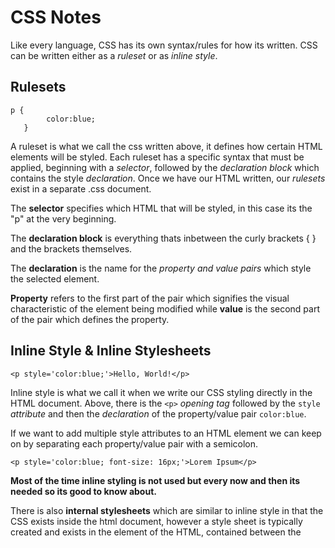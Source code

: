 # CSS Notes

Like every language, CSS has its own syntax/rules for how its written. CSS can be written either as a *ruleset* or as *inline style*.


## Rulesets 

```
p {
        color:blue;
   }
```
	
A ruleset is what we call the css written above, it defines how certain HTML elements will be styled. Each ruleset has a specific syntax that must be applied, beginning with a *selector*, followed by the *declaration block* which contains the style *declaration*. Once we have our HTML written, our *rulesets* exist in a separate .css document. 

The **selector** specifies which HTML that will be styled, in this case its the "p" at the very beginning.

The **declaration block** is everything thats inbetween the curly brackets { } and the brackets themselves.

The **declaration** is the name for the *property and value pairs* which style the selected element.
 
**Property** refers to the first part of the pair which signifies the visual characteristic of the element being modified while **value** is the second part of the pair which defines the property.


## Inline Style & Inline Stylesheets

``` <p style='color:blue;'>Hello, World!</p> ```

Inline style is what we call it when we write our CSS styling directly in the HTML document. Above, there is the `<p>` *opening tag* followed by the `style` *attribute* and then the *declaration* of the property/value pair `color:blue`.

If we want to add multiple style attributes to an HTML element we can keep on by separating each property/value pair with a semicolon.

``` <p style='color:blue; font-size: 16px;'>Lorem Ipsum</p> ```

**Most of the time inline styling is not used but every now and then its needed so its good to know about.**

There is also **internal stylesheets** which are similar to inline style in that the CSS exists inside the html document, however a style sheet is typically created and exists in the <head> element of the HTML, contained between the <style> opening and closing tags. 

Whatever CSS stylization is created in the internal stylesheet will apply to the whole HTML document. This part must be written in CSS syntax even though it exists inside the HTML document.


## External Stylesheets 

These stylesheets are created outside of the HTML and exist as their own .css document. i.e. "style.css" This helps to maintain readability in both the HTML and CSS documents and is typically the standard way that CSS stylization is handled. However, having both an HTML and CSS document by themselves is not enough. 

**The two must be linked so that the HTML knows to style the webpage according to the CSS style.**

We do this by using the `<link>` element which must be placed inside the `<head>` of the HTML file. `<link>` is self closing and requires an `href` attribute and a `rel` attribute.
 
`href` is like the anchor element, and the value is the path/address to the CSS file. The path can either be an external one or an internal. (https://www.url.com/stylesheet.css OR /style.css)
	
`rel` describes the relationship betwen the HTML and the CSS. i.e. if we are linking a stylesheet, the value should be "stylesheet"

``` <link href="path-goes-here.css" rel="stylesheet"/> ```


## Selectors

These are how we *select* what HTML element we target with our CSS style. Selectors can also be referred to as tag name or element selector. Selectors do not have angle brackets <> surrounding them like their HTML counterparts. i.e. text { } VS <text></text>.

The asterisk `*` can be used as a *universal selector* to select elements of any/all types.


## Targeting Class

HTML tags also have attributes that can be targeted and styled. For example if we had 

``` <p class="brand">Shoe Company</p> ```

We could target the class attribute by writing our CSS as follows

``` .brand {color:teal;} ```

If we want to assign *multiple class* attribute values to a HTML element we can just do so by seperating each class value with a space i.e. 

``` <p class="brand title">Shoe Company</p> ```


## Targeting IDs

But what if we want to target one single specific HTML element with CSS? We can do that with the id attribute. In contrast to class, which can have multiple values, an elements' ID can only have a single value and be used once per page.

When we target something using the id, the CSS must be prepended by a `#`, i.e.

``` <h1 id="first-title">First Title</h1> ```

would be targeted by using the CSS

``` #first-title {color:red;} ```


## Attribute Selector

We can also target HTML elements by their attribute, for example making all links (aka. href) a certain color or font size. Attributes can targeted by putting the attribute name, or the selector, in between two square brackets `[ ]`.

``` [href] {color:magenta;} ```

We can get even more specific by using the syntax

``` type[attribute*=value] ```

Which selects any element that contains an instance of the value.

For instance, if we had multiple images on our webpage, we could set anchors with hyperlink references that end in .com to be one color and any that end in .gov as a different color. You could also target specific words

``` a[href*='.com'] {color:green;} ```

``` a[href*='.gov'] {color:red;} ```


## Psuedo-Class

We use pseudo-classes for things like greying out the submit button before all the forms are filled in, or changing a link from blue to purple once its been clicked on. They can be attached to any selector and is always written as a colon followed by a name. For example:

``` p:hover {background-color:lime;} ```

Syntax: 

``` selector:pseudo-class {property:value;} ```


## Classes and IDs

HTML elements have types, classes, and ids which we can target and style with CSS. 

CSS also has its own classes and IDs that serve their own purposes.
	
*Classes* are meant to be reused over many elements.

For example, you have 2 different `<h1>` elements. One needs to be bold and blue, the other needs to be bold and red. Instead of writing 2 seperate rules in the CSS document for each `<h1>` element, you could write a .green, .blue, and .bold rule in CSS. Then give one headline `class="bold green"` and the other `class="bold blue"`.

*IDs* are meant to style one specific element. **They override the styles of classes and should be used sparringly to spare yourself the headache.**


## Specificity

Specificity refers to the order/hierarchy in which CSS styles are displayed. Its best practice to style elements using the lowest degree of specificity possible so that the styling is easy to maintain and make changes to.

IDs > Classes > Type

IDs are most specific and therefore will override and style rules created for Classes and Types.


## Chaining

When writing CSS rules, you may require an HTML element to have two or more CSS selectors at the same time. This is done by combining multiple selectors, which we refer to as *chaining*. 

for instance if we had multiple `<h1>` elements but one or more of them had had the `class` attribute with the `special` value, i.e.

``` <h1 class='special'> ```

Then, in CSS, we would write

``` h1.special { ... } ```

And this would *only* target the HTML elements of `<h1>` with the class "special". If a `<p>` paragraph element also had a class of "special" the rule would NOT apply.


## Descendant Combinator

This is how we target HTML elements that are nested inside of other HTML elements. Think the Parent / Child relationship of HTML code. Descendant Combinators are used to target the child, or "descendant", html.

If we have an ordered list `<ol class="main-list">` parent with list item `<li>` children, we can target the list items by writing in CSS:

``` .main-list li { ... } ```

Note that the `.` before main-list is necessary if we are targeting a class. If we were to be targeting a whole element nested inside of another element we could type:

``` li h4 { ... } ```

This would select any `<h4>` elements that were nested inside of a list item `<li>`


## Multiple Selectors

We can separate selectors with a comma if we want to target two or more separate elements and apply the same style to all of them

Instead of writing 

```
h1 {font-family:Georgia} 
.menu {font-family:Georgia}	
```

We could write 

``` h1, .menu {font-family:Georgia;} ```

____________________________________________________________________________________________________________________


# Visual Rules of CSS

There are some fundamental CSS VISUAL RULES that we need to be aware of.

## Font Family

Also known as the more technical term "typeface" is how we can specifiy what kind of font we want to use across the entire web page.

```h1 {font-family:Georgia;} ```

This would set any `<h1>` element to be rendered with the Georgia font. There are a few rules for declaring a font family:
	
- The Font being used must be installed on the user's computer or downloaded with the site
- WEB SAFE FONTS are a group of fonts that most browsers and operating systems already have
- Best to use web safe fonts so that your web pages are correctly displayed across as much PCs as possible
- If the font name is two or more words, put the font in quotes (single or double), i.e. {font-family:"Courier New";}

## Font Size 

The property `font-size` is pretty self explanatory; set the value to a number value followed by 'px', which stands for 'pixels'.
	
```h1 {font-size:18px;} ```

## Font Weight 

The property `font-weight` can be set to a few different values like `normal` or `bold` but can also be set to a numerical value starting at 1 and maxing at 1000, typically used in increments of 100.

```h1 {font-weight: bold;}```

## Text Alignment
	
The property `text-align` can be set to align text to either `left`, `center`, or `right`. A fourth option is also `justify` which spaces out text so that it aligns with bot the left and right side of the parent element. By default, all text aligns to the left side of whatever container it is in.
	
```h1 {text-align: center;}```

## Color and Background Color

These can be set by using the `color` and `background-color` properties and then assigning them a value. These values must be one of the following options:
	
- *Keywords* like blue, red, aquamarine, etc. 
- *RGB* (255, 150, 50) Where the number values are 0 - 255 which specify how much **red**, **green**, and **blue** are used.
	- *RGBA* (255, 150, 50, 0.5) can also be used, where 'A' represents 'alpha', which is a fancy word for opacity. A value of 1.0 would be fully opaque and a value of 0 would be transparent. If an alpha value is **not** specified the color will default to fully opaque (1.0).
- *HSL* (50, 100%, 50%) Where the first number represents the hue of a color wheel, ranging from 0-360. Then saturation and lightness, which are represented in a percentage value, where saturation represents how vibrant the color is (think color vs grayscale; 100% being full color) and lightness representing how much white vs black there is in the color value (100% being full white).
	- *HSLA* (50, 100%, 50%, 0.3) can also be used, and just like RGBA, the fourth number represents the alpha value.
- *Hex* Represented by 3-6 alpha-numeric characters like `#FFFFFF` or `#FFF`.
	
```h1 {color:red; background-color: (;}```

## Opacity
	
This can be set with the `opacity` property and can be set from a value of 0 to 1, where 1 is fully visibile and 0 is invisible.
	
```h1 {opacity:0.5;}```

## Background Image

This is used when we want to use an image as the background of an element instead of just a color. The value of the background-image property will be a url, which can either be an *internal* or an *external* link (i.e. somewhere in your project or somewhere on the internet). If it is internal it must be linked with a **relative file path**
	
External:

```.main-banner {background-image:url('https:www.url.com)}```
	
Internal:	

```.main-banner {background-image: url('images/mountains.jpg');```


## Important 

This can be applied to specific declarations instead of full rules. **It overrides ANY STYLE no matter how specific it is and as a result this feature should be used very sparingly.** However, sometimes we will need to use it, for example when we work with multiple stylesheets. The syntax is
	
```p {color:blue !important;}```

____________________________________________________________________________________________________________________

# The Box Model

Browsers load HTML elements with default positions and values and this can lead to unexpected user experiences and also limit the views you can create. For example, when you change the background color of an element sometimes there are unintended consequences, like the color stretching beyond the bounds of the element.
	
All elements are "living" inside of a box. This is the box we refer to in the *box model*. When you change the background color of an element you change the entire bg color of the box. These boxes have **dimensions**, **padding**, **borders**, and **margins**.

The *content* of the box is surroudned by the *padding*, which is surrounded by the *border*, and then surrounded by the *margin*.

## Height and Width
	
By default, these are set to hold the raw contents of the box. We can modify this by adding height and width properties in our CSS rules and then assigning them values.
	
```.class {height:300px; width: 600px;}```

## Borders
	
This is a line that surrounds an element, like a frame on a painting. Borders can have width, style, and color attributes.
	
- *Width* can be set by defining a pixel amount of using the values thin, medium, or thick.
- *Style* can be set to one of ten otions, none, dotted, and solid.
- *Color* can be set using hexcodes or built in keywords like red, blue, violet, etc.
- A borders default values are `medium, none, color` ; where color is the current color of the element. 
	
If width, style, or color are not given values in the CSS ruleset, then the default values will be used instead.

## Border Radius
	
This can be used to soften/round the corners of the box/border. For instance if we set the value of the border-radius to 5px then each corner will have a radius of 5px, as in the corners will match the curvature of a circle with a radius of 5px.

If we want to make a border that is a perfect cricle, we set the size of the box to be equal in height and weight, and then set the value of the border-radius to 50%.

```
{...
height: 60px; weight 60px; border: 2px solid red; border-radius: 50%;
...}
```

## Padding

This is the space between the *borders* of the box and the *content*. Padding is like the space between the frame and the picture. We can modify the space with the `padding` selector:
	
```{padding: 10px;}```
	
This would create a 10px padding on the top, right, bottom, and left.

### Padding Shorthand
- 4 Values 
	- We can also get more specific by using padding-top, padding-bottom, padding-left, padding-right properties and assigning them values OR we can write `{padding: 5px 6px 7px 8px;}`. This targets the padding in a clockwise direction, starting at the top. (5 top, 6 right, 7 bot, 8 left)

- 3 Values 
	- This can be used if we want to pad the left and right with the same value, but have different top and bottom values. The first value targets the top, second value targets left and right, and third targets with bottom.

- 2 Values 
	- This will pad the top and bottom with the first value and pad the left and right with the second.


## Margin

This is the space directly outside of the box and the rules can be modified exactly the same as padding and padding shorthand. We can also use the keyword `auto`, which lets you center the content. For example:

```
{...
width: 400px;
margin: 0 auto;
...}
```
	
This sets the top and bottom margin to 0px and then automatically adjusts the left and right so that the element stays centered within its containing element. In order to center and element we must set a width, otherwise it will be automatically set to the full width of its containing element, like <body> for example. Its impossible to center an element that takes up the full width of the page since the width can change due to display &/o browser window size. Setting the width to 400 in the previous code example will cause the div to center within a containing element that is greater than 400px wide.


## Margin Collapse

This refers to how overlapping vertical margin space works. **When there are two separate elements (boxes) next to each other (left and right) the margin space between the two boxes is sum of both elements margins.** So if `box-a` has a margin of 10px and `box-b` has a margin of 10px then the total horizontal space between them will be 20px.

**However, if there are two elements next to each other vertically (top/bottom) then the *total vertical space* between them will be whatever the largest margin value is.** For example if `box-a` is on top of `box-c`, and A has a bottom margin value of 10px and C has a top margin value of 30px, the vertical distance between the two elements would be 30px. This is **margin collapse*.

## Overflow
	
We can also set the min and max width of elements since web pages can be viewed thru displays of differing screen sizes. If the max height is set too low/small for the content, then the content will spill outside of the box.

The `overflow` property is how we control when content spills outside of its box. Some of the values we can assign this property include:
	
- `hidden` hides content that spills outside of the box
- `scroll` will add a scroll bar so that the rest of the content can be viewed by scrolling
- `visible` will allow the content to be visible outside of the box. **This is the default option.**

## Resetting Defaults

All major web browsers have default stylesheets the use in absence of an external one. These are known as *user agent stylesheets*, in this case the term "user agent" is a technical term for the browser.

Because of these user agent stylesheets, sometimes they interfere with your work as a web developer. Many devs choose to reset these default values so they can work with a clean slate, we do this by creating the CSS rule

```* {margin: 0; padding: 0;}```

This is often the first rule in an external stylesheet. Note that these values are set to 0 and not 0px, when these properties are set to 0 they do not require a unit of measurement.

## Visibility

The visibility of elements can be controlled with the `visiblity` property. We can set the value to hidden, visible, and collapse
- `hidden` Will hide the element
- `visible` Will make the element visible. **this is the default value**
- `collapse` Is only for table rows `<tr>`, row groups `<tbody>`, columns `<col>`, and column groups `<colgroup>`. This value removes a row or column, but it does not affect the table layout. The space taken up by the row or column will be available for other content. If `collapse` is used on other elements, it renders as "hidden"

**Note that even if the visiblity is set to hidden, users can still find it using inspect element and viewing the source code in their browser. Furthermore, the page will only hide the content, the space will still be reserved on the web page although it will be blank.**

____________________________________________________________________________________________________________________


# Changing the Box Model

The box model does have an awkward limitation regarding the box dimensions. If we have a box with a border of 1px, padding of 10px and a height & width of 200px by 300px, the height and width of the box are now 222px by 322px because of the 10px padding on either side and the 1px border as well. 

To prevent this from happening, we can control the box-sizing property of the CSS rule. By default its value is content-box; this is affected by the previously mentioned problem.

We can reset the entire box model and assign a new value: border-box

```* {box-sizing: border-box;}```

This will set all boxes to be of the border-box value. This keeps the height and width at a fixed value and the border thickness and padding values will be included inside of the box, meaning no overall dimensions of the box will change.

____________________________________________________________________________________________________________________


# Box Model in Dev Tools (Inspect Element)

Google Chrome has a thing called DevTools that web devs can use to see the box around every element of a web page. This can be incredibly useful for developers to figure out where content begins and ends.

On windows we can use CTRL+SHIFT+I to open the dev tools. Alternatively we can use F12 or also clicking the 3 vertical dot menu > more tools > developer tools

For example, open the DevTools, make sure elements is selected at the top, and in then click on Computed in the next section. This will show the element and when you hover over each part (content, padding, border, margin) it will be highlighted on the web page. If you know exactly what element you want to inspect, you can right click directly on the element in the webpage and click on Inspect Element and the DevTool will automatically take you to where that HTML code is located in the Inspect Element area.

You can also change the values by double clicking on the value in the Computed seciton and typing a new number. Note that this change is only temporary and does not override how everyone else experiences the webpage on their own browser. Also, if a borders property alue is set to - initially, and you change it to a number, the changes will not take effect as these values must be first set in the CSS rule sheet.


When using DevTools to check/proof read a web page, we can quickly create a border around all elements using DevTools. First select the HTML declaration in the elements pane <html...>, then in the styles pane, click on the plus icon to add a new rule, and add the rule 
	
```* {border:1px solid red;}```
	
Which will give every element a 1px red border that quickly helps you see the layout and content of a webpage.

____________________________________________________________________________________________________________________


### Flow of HTML
	
By default, the HTML elements of a webpage will render from left to right, top to bottom, in the same order that they exist in the document. This is called *flow*.

CSS not only controls how HTML elements are styled, but can also control where they are positioned. Properties such as `position`, `display`, `z-index`, `float`, and `clear` are some basic properties for adjusting positions of HTML elements in the browser.

## Position

This property controls the default position of an element. It can have the value of `static`, `relative`, `absolute`, `fixed`, or `sticky`. **The default value is static.**

`relative` places the element in a position that is *relative* to its default static position

If we declare the position value as relative, we still need to specify where the element should be positioned on the page. We do this by accompanying the position declaration with one or more of the *offset properties*, top, bottom, left, &/o right.
	
- `Top` moves the element down from the top
- `Bottom` moves the element up from the bottom
- `Left` moves the element away from the left side (towards the right)
- `Right` mvoes the element away from the right side (towards the left)
	
These values can be set as `pixels`, `ems`, or `percentages`, among others. **These offset properties will not work if the value of the position property is static.**

`absolute` makes it so that all other elements on the page will ignore the element with the absolute position value and act as if it is not present on the page. The element will be positioned relative to its closest positioned parent element, while offset properties can be used to determine the final position from there. When an element is set to absolute, the element will scroll with the rest of the document when the user scrolls.

`fixed` will fix the element to a specific position on the page regardless of user scrolling. Set the value to fixed and accompany it with offset properties. For example, if we give the <nav> box a fixed position property, then it will stay at the top of the screen even when the user scrolls down/up.

**Static and Relative keeps the element flowing with the rest of the document, while Absolute and Fixed prevent the element from flowing with the document.**

`sticky` keeps an element flowing as the user scrolls but will STICK to a specified position as the page scrolls further.

```{...position:sticky; top: 240px;}```

Will keep the position at 240px from the top until it reaches the its correct place in the parent element and then will "unstick"


## Z-Index

This is how we order things from front to back. When elements overlap each other it can be difficult to read/consume, so we use `z-index` to determine which elements have priorty (i.e. when overlapped, which elements will appear "on top/in front" and which elements will appear "on bottom/behind" each other). The value is set with an integer and by default all elements have a value of 0. 
	
**If one element has a z-index of 1, and the other has a z-index of 0, the element with the value of 1 will appear in front of the other element.**


## Inline Display

Inline elements such as `<em>`, `<strong>` and `<a>` only take up as much space necessary to display their conent. The height and width cannot be specified in the CSS document. Inline elements have a box that wraps tightly around the content.

By using the `inline` property on elements that are not inherently inline, we can apply the same style/effect to them.

h1 {display: inline;}

The browser will render `<h1>` elements on the same line as other inline elements immediately before or after them (if there are any).


## Block-Level Elements

These elements are not displayed on the same line as the content around them. These elements fill the entire width of a page by default, but their width property can also be set. Unless otherwise specified, the height will automatically be set to whatever height is needed to fit the content.

Elements like heading elements `<h1> - <h6>`, `<p>`, `<div>`, and `<footer>` are all block level elements.

## Inline-Block

These elements combine feature of inline and block elements. THey can appear next to each other and we can specify their dimensions using the width & height properties. Images are the best example of default inline-block elements. If we have three separate `<div class="rectangle"> ... </div>` elements, by default they would render vertically. However if we use the CSS styling:

```.rectangle {display: inline-block; width 200px; height 300px;}```

The boxes will be rendered inline (next to each other horizontally) with the set height and width values.

- `inline` elements appear next to each other/on the same line but CANNOT have their height and width properties set. 
- `block` elements are not displayed on the same line and CAN have their width and height properties set. 
- `inline-block` elements have their height and width properties set AND appear on the same line as the other elements, provided they have enough space


## Float

The `float` property can be used to move the element as far left or as far right as possible in the container. As opposed to giving it an exact position using offset properties. `float` is commonly used for wrapping text around an image, note however that moving elements left or right for layout purposes is better suited for tools like CSS gridbox and flexbox.

The `float` property is often set either using the value of `left` or `right`. This works for static or relative positioned elements. **Floated elements MUST HAVE A WIDTH specified**, otherwise the element will assume the full width of its containg element and changing the float value will not yield any visible results.

`float` can be used to affect multiple elements at once, however when multiple elements are floated and thye have different heights it can affect the layout of the page. Specifically, elements can "bump" into each other and not allow other elements to properly move left or right.

## Clear

This property specifies how elements should behave when they bump into each other on the page. The value can be left, right, both, or none.
- `left` prevents the left side of the element from touching any other element within the same containing element.
- `right` prevents the right side of the element from touching
- `both` prevents left and right side from touching other lemeents
- `none` the element CAN touch either side

____________________________________________________________________________________________________________________


# Colors
	
These can be definied using keywords, RGB, or HSL, and also HEX color codes. We can change both the color (foreground) and background-color of an element.

## Keywords 
	
We can use keyword values like "red", "blue", "violet" to define the `color` property value.
	
```p {color: green};```

## RGB and HSL
	
These use 3 values to represent the Red Green and Blue or Hue Saturation and Lightness. 

```p {color: rgb (23, 45, 23);```
	
- These numbers must be between 0 and 255.
	
```p {color: hsl (255, 150, 100};```
	
- The first number HUE must be set between 0 and 360 which represents the angle on a color wheel.
- The second number SATURATION must be between 0 and 100% and represents how intense/rich/vibrant the color is.
- The last number is LIGHTNESS and must be between 0 and 50%. 50% is "normal", 0 is dark(black) and 100 is light(white).

## HEX 
	
These are color codes that use a # symbol and a combination of 6 letters &/o numbers
	
```p {color: #FFFFFF};```
	
- If a hex color code has triple repeating double characters, for example #BB44FF, it can be shortened down to #B4F.

## Opacity and Alpha

Colors can also have an opacity or alpha value. We can do this by using rgba or hsla instead of rgb or hsl. This means we also have to include a fourth value in the declaration which must be between 0 and 1.

We can also add alpha values to hex color codes. If using a 6 digit hex code, add 2 extra digits at the end representing the percentage of opacity. These additional hex digits can range from 00 (transparent) to FF(opaque). Think about how alpha masks in photoshop work. Everything that is in black is masked out and everything that is in white is still visible. Therefore, when the hex alpha is 00, the value is "black" and the visibility is "0/fasle". When the hex alpha is FF, the value is "white" and the visiblity is "1/true".

Alpha values cannot be applied to named colors, only RGB, HSL, or HEX color codes. However there is a named color keyword for 0 opacity, and that is "transparent" which is equivalent to rgba (0,0,0,0), and can be written like:
	
```p {color:transparent;}```

____________________________________________________________________________________________________________________


# Typography

We can set the `font-family` property by typing
	
```h1 {font-family: arial;}```

However, if the name of the font is multiple words, the font name must be encapsulated by quotes.
	
```h1 {font-family: 'Times New Roman';}```

## Web Safe Fonts
	
This refers to the group of fonts that are widely used by major web browsers and are safe to use on web pages without having to worry about wether or not the font will show. If the webpage uses a *non-web safe font*, the font must be installed on the device that is viewing the web page.


## Fallback Fonts & Font Stacks

These can be used as a way to create contingency plans for if certain text don't work.
	
```h1 {font-family: Caslon, Georgia, 'Times New Roman';}```

This is whats called a **font stack**. The browser will first try to use Caslon, and if unable to do that will use Georgia, and then if unable to use that will use Times New Roman. It usually contains a list of similar-looking fonts. Each subsequent font after the first (Caslon) is a **fallback font**.

## Serif and Sans-Serif
	
This refers to two different styles of typefaces. **Serif** refers to the little tail things like you see on Times New Roman, and **Sans-Serif** refers to fonts that do not have it, like Arial. Serif fonts are typically used in print, like newspapers, while Sans Serif is typically used for digital media. 

`serif` and `sans-serif` are also keyword values that can be added as the final fallback font if nothing else in front of the stack are available.

```h1 {font-family: Caslon, Georgia, 'Times New Roman'; serif;}```

In the above example, if any of the first 3 fonts arent available, the browser will use whatever serif font is available on the system.

## Font Weight

The `font-weight` property can be specified with either keywords of numerical values. Keywords are BOLD, NORMAL (default value), LIGHTER (one font weight lighter than elements parent value), or BOLDER (one font weight bolder than element's parent).

Numerical values can always be used from 1 to 1000, with 1 being the lightest and 1000 boldest. A weight of 400 is equal to normal, 700 is equal to bold. Its best practice to use increments of 100. Its important to knwo that not all fonts can be assigned numeric font weight, and not all numeric font weights are available to all fonts. Its best to look up the font and see what avaialbe font weight values are available.

## Font Style

The `font-style` property is a way to italicize text. By default the font-style is of a normal value.

```h1 {font-style: italic;}```

## Text Transformation

The `text-transform` property is a way to make the text either all uppercase or all lowercase.
	
```h1 {text-transform: uppercase;}```

## Letter Spacing
	
The property `letter-spacing` is used to set the horizontal spacing between the individual characters in an element. Its not common to have to do this but sometimes it can be useful. This property cna take length values in units, such as 2px or 0.5em.
	
```p {letter-spacing: 2px;}```

## Word Spacing

`word-spacing` works in a similar way and sets the horizontal spacing between each word. It takes values as units such as 3px or 0.5em;

```h1 {word-spacing: 2px;}```

## Line Height

The `line-height` property can be specificed to set how tall we want each line containing our text to be. Line height can be a unitless number, such as 1.2 or a unit value such as 12px, 5%, or 2em. Typically, a unitless number such as 1.2 is preferable, because it is responsive based on current font size. In other words, if the line height value is 1.2, it will automatically adjust if the font size is changed.
	
```p {line-height: 14.}```

## Text Alignment
	
The `text-align` property is used to align text to its parent element.

```p {text-align: justify;}```

## Web Fonts

Web Fonts are different than web safe fonts. Web fonts allow you to to <link> a font from something like Google Fonts or Adobe Fonts, in your HTML documents. You can also used paid fonts from font distributors like fonts.com by downloading them and hosting them with the rest of your site's files. You can create a @font-face ruleset in your CSS stylesheet to link to the relative path of the font file.

Both techniques allow you to go beyond the sometimes "traditional" apperance of web safe fonts.

For Example, if we use Google Fonts, after we find the font that we want to use, a <link> element will be automatically generated. We can then add that element to our <head> element of HTML, and then use that font in our CSS styling.

Fonts can also be added using the @font-face ruleset in your CSS stylesheet, isntead of the <link> element in your HTML document. Downloaded fonts come in a few file formats such as OTF(OpenType Font), TTF (TrueType Font), WOFF(Web Open Font Format) WOFF2(Web Open Font Format 2). The different formats are a progression of standards for how fonts will work with different browsers, with WOFF2 being the most progressive. Its a good idea to unclude TTF, WOFF, and WOFF2 with your @font-face rule to ensure compatibility on all browswers.

When you download the font files to your computer, its a good idea to make sure you generate additional file types for the same font. For example, if we are downloading the Roboto font, by default it will be a .TFF file. We should also generate a .WOFF and .WOFF2 version of the ROBOTO font as well.

When you have all the files you need, move them to a folder inside your website's working directory and you're ready to use them in a @font-face ruleset, for example:

```
@font-face {
	font-family: "MyParagraphFont";
	src: url('fonts/Roboto.woff2') format('woff2'),
	src: url('fonts/Roboto.woff') format('woff'),
	src: url('fonts/Roboto.ttf') format('truetype'),
}
```

It's recommended to define the @font-face ruleset at the top of your CSS stylesheet. When you use a downloaded font you can set the name of the font to a custom name, in the above exmaple it is "myparagraphfont". The src property contains 3 values, each specifiying the relative path to the font file and its format. The order of the different formats is important because our browswer will start at the top of the list and search until it finds a font format it supports. Once the @font-face rule is defined, you can use your custom named font on your style sheet, for example:

```p {font-family: "myparagraphfont", sans-serif;}```

____________________________________________________________________________________________________________________

# Flexbox

Previously, we learned about the box model of CSS display and the many tools and properties we can manipulate to position elements on a webpage. Flexible Box Layout, or *Flexbox*, is a tool that greatly simplifies how to position elements.

There are two important components to a flexbox layout: *flex containers* and *flex items*.

## Flex Containers 

Flex containers are elements on a page that *contain* flex items. All direct child elements of a flex container are **flex items**. The distinction is important because there are some properties that apply to flex containers and some properties that apply to flex items.

To designate an element as a flex container set the element's `display` property to `flex` or `inline-flex`. Once an element is designated as a flex container, there are several properties we can use to specify how its children behave, some of the basic ones are:

1. `justify-content`
2. `align-items`
3. `flex-grow`
4. `flex-shrink`
5. `flex-basis`
6. `flex`
7. `flex-wrap`
8. `align-content`
9. `flex-direction`
10. `flex-flow`

Flexbox is an elegant tool that makes it easy to address positioning issues that may have been difficult before.

## display: flex

Any element can be a flex container. Flex containers are helpful tools for creating websites that respond to changes in screen sizes. Child elements of flex containers will change size and location in response to the size and position of their parent container.

```
div.container {
  display: flex;
}
```

In the example above, all divs with the class container are flex containers. If they have children, the children are flex items. A div with the declaration `display: flex;` will remain block level and no other elements will appear on the same line as it. However, it will change the behavior of its child elements. Child elements will not begin on new lines.

## inline-flex

When we give a div - a block level element - the `display: flex` property, it remains a block level element. But what if we want multiple flex containers to display inline with each other? 

If we **did not** want div elements to be block-level elements, we would use `display: inline;` However, flexbox provides the `inline-flex` value for the `display` property which allows us to create flex containers that are also inline elements.

```
<div class='container'>
  <p>I'm inside of a flex container!</p>
  <p>A flex container's children are flex items!</p>
</div>
<div class='container'>
  <p>I'm also a flex item!</p>
  <p>Me too!</p>
</div>
```
```
.container {
  width: 200px;
  height: 200px;
  display: inline-flex;
}
```

In the examples above, there are two container divs. Without a declared width property, each div would stretch the entire width of the page. The paragraphs within each div would also display on top of each other because paragraphs are block-level elements.

If we declare `display: inline-flex`, the divs will display inline with each other if the page is wide enough. Notice that in the example above, the size of the flex container is set. Currently, the size of the parent container will override the size of its child elements. If the parent element is too small, the flex items will shrink to accommodate the parent containerâ€™s size.

```
<div class='container'>
  <div class='child'>
    <h1>1</h1>
  </div>
  <div class='child'>
    <h1>2</h1>
  </div>
</div>
```
```
.container {
  width: 200px;
}
 
.child {
  display: inline-flex;
  width: 150px;
  height: auto;
}
```
In the example above, the .child divs will take up more width (300 pixels) than the container div allows (200 pixels). The .child divs will shrink to accommodate the container's size.

## justify-content

By default, when we have a flex or inline-flex container, all of the child elements (flex items) move toward the upper left corner of the parent container. We can change this and specify *how* flex items spread out from left to right along the *main axis*

To position the items from left to right, we use a property called `justify-content`

```
.container {
  display: flex;
  justify-content: flex-end;
}
```
In the example above, we set the value of justify-content to flex-end. This will cause all of the flex items to shift to the right side of the flex container. Here are some commonly used values for the `justify-content` property:

- `flex-start` : all items to be positioned in order starting from the left of the parent container with no extra space between or before them
- `flex-end` : all items will be positioned in order, with the last item starting on the right side of the parent container with no extra space between or before them.
- `center` : all items will be positioned in order, in the center of the parent container, with no extra space before, between, or after them.
- `space-around` : items will be positioned with equal space before and after each item, resulting in double the space between elements
- `space-between` : items will be positioned with equal space between them, but no extra space ebfore the first or after the last elements.

"No extra space" meaning that margins and borders will be respected, but no more space (than what is specified in the style rules for the particular element) will be added between elements. The size of each individual flex item is not changed by this property.

## align-items

It is possible to align flex items vertically within the container with the `align-items` property.

```
.container {
  align-items: baseline;
}
```
In the example above, the align-items property is set to baseline. This means that the baseline of the content of each item will be aligned. Below are some common values used for the `align-items` property:

- `flex-start` : all elements will be positioned at the top of the parent container.
- `flex-end` : all elements will be positioned at the bottom of the parent container.
- `center` : the center of all elements will be positioned halfway between the top and bottom of the parent container.
- `baseline` : the bottom of the content of all items will be aligned with each other.
- `stretch` : if possible, the items will stretch from top to bottom of the container (this is the default value; elements with a specified height will not stretch; elements with a minimum height or no height specified will stretch).

These values tell the elements how to behave along the *cross axis* of the parent container, which stretches from top to bottom.

You might be unfamiliar with the `min-height` and `max-height` properties, but you have used `height` and `width` before. `min-height`, `max-height`, `min-width`, and `max-width` are properties that ensure an element is at least a certain size or at most a certain size, but we will cover that a bit further ahead.

## flex-grow

We previously learned that all flex items shrink proportionally when the flex container is too small. Howver, if the parent container is *larger than necessary* then the flex items will **not** stretch by default.

The `flex-grow` property allows us to specify if items *should* grow to fill a container and also which items should grow proportionally, more-or-less, than others.

```
<div class='container'>
  <div class='side'>
    <h1>Iâ€™m on the side of the flex container!</h1>
  </div>
  <div class='center'>
    <h1>I'm in the center of the flex container!</h1>
  </div>
  <div class='side'>
    <h1>I'm on the other side of the flex container!</h1>
  </div>
</div>
```
```
.container {
  display: flex;
}
 
.side {
  width: 100px;
  flex-grow: 1;
}
 
.center {
  width: 100px;
  flex-grow: 2;
}
```

In the example above, the `.container` div has a display value of `flex`, so its three child divs will be positioned next to each other. If there is additional space in the `.container` div (in this case, if it is wider than 300 pixels), the flex items will grow to fill it. The `.center` div will stretch twice as much as the `.side` divs. For example, if there were 60 additional pixels of space, the `center` div would absorb 30 pixels and the `side` divs would absorb 15 pixels each.

**If a max-width is set for an element, it will not grow larger than that even if there is more space for it to absorb.**

Everything in the previous sections were properties that are declared on flex containers, however this property is declared on flex items.

## flex-shrink

Just as `flex-grow` property proportionally stretches flex items, the `flex-shrink` property can be used to specify which elements will shrink and in what proportions.

You may have noticed that flex items will shrink even if the property is not declared, that is because by default the value `flex-shrink` is `1`. However, flex items *do not grow* unless the `flex-grow` property is declared because the default value is `0`.

```
<div class='container'>
  <div class='side'>
    <h1>I'm on the side of the flex container!</h1>
  </div>
  <div class='center'>
    <h1>I'm in the center of the flex container!</h1>
  </div>
  <div class='side'>
    <h1>I'm on the other side of the flex container!</h1>
  </div>
</div>
```
```
.container {
  display: flex;
}
 
.side {
  width: 100px;
  flex-shrink: 1;
}
 
.center {
  width: 100px;
  flex-shrink: 2;
}
```
In the example above, the `.center` div will shrink twice as much as the `.side` divs if the `.container` div is too small to fit the elements within it. If the content is 60 pixels too large for the flex container that surrounds it, the `.center` div will shrink by 30 pixels and the outer divs will shrink by 15 pixels each. Margins are unaffected by `flex-grow` and `flex-shrink`.

Keep in mind, minimum and maximum widths will take precedence over `flex-grow` and `flex-shrink`. As with `flex-grow`, `flex-shrink` will only be employed if the parent container is too small or the browser is adjusted.

## flex-basis

In the previous two exercises, the dimensions of the divs were determined by heights and widths set with CSS. Another way of specifying the width of a flex item is with the `flex-basis` property. This allows us to specify the width of an item before it stretches or shrinks.

```
<div class='container'>
  <div class='side'>
    <h1>Left side!</h1>
  </div>
  <div class='center'>
    <h1>Center!</h1>
  </div>
  <div class='side'>
    <h1>Right side!</h1>
  </div>
</div>
```
```
.container {
  display: flex;
}
 
.side {
  flex-grow: 1;
  flex-basis: 100px;
}
 
.center {
  flex-grow: 2;
  flex-basis: 150px;
}
```

## flex

We can use the `flex` *property* to provide a convenient and simple way to specify the `flex-grow`, `flex-shrink`, and `flex-basis` properties in one line.

**Note that the `flex` *property* is different than the `flex` *value* used for the `display` property**

```
.big {
  flex: 2 1 150px;
}
 
.small {
  flex: 1 2 100px;
}
```

In the example above, we use the `flex` property to declare the values for `flex-grow`, `flex-shrink`, and `flex-basis` with one line, in that order. 

If we want to only give a value for grow and shrink, but not basis we can just write:

```
.big {
 flex: 2 1;
}
```

Where the first value represents the grow, and the second represents the shrink.

We can also declare a value for grow and basis by writing:

```
.small {
  flex: 1 20px;
}
```

**Note that there *is no way* to set shrink and basis using 2 values.**

## flex-wrap

Sometimes, we don't want our content to shrink to fit its container. Instead, we might want flex items to move to the next line when necessary. This can be declared with the `flex-wrap` property. The `flex-wrap` property can accept three values:

- `wrap` child elements of a flex container that don't fit into a row will move down to the next line
- `wrap-reverse` has the same functionality as `wrap`, but the order of rows within a flex container is reversed (for example, in a 2-row flexbox, the first row from a `wrap` container will become the second in `wrap-reverse` and the second row from the wrap container will become the first in `wrap-reverse`)
- `nowrap` prevents items from wrapping; this is the default value and is only necessary to override a wrap value set by a different CSS rule.

```
<div class='container'>
  <div class='item'>
    <h1>We're going to wrap!</h1>
  </div>
  <div class='item'>
    <h1>We're going to wrap!</h1>
  </div>
  <div class='item'>
    <h1>We're going to wrap!</h1>
  </div>
</div>
```
```
.container {
  display: inline-flex;
  flex-wrap: wrap;
  width: 250px;
}
 
.item {
  width: 100px;
  height: 100px;
}
```

In the example above, three flex items are contained by a parent flex container. The flex container is only 250 pixels wide so the three 100 pixel wide flex items cannot fit inline. The `flex-wrap: wrap`; setting causes the third, overflowing item to appear on a new line, below the other two items.

The `flex-wrap` property is declared on flex *containers*.

## align-content

Now that elements can wrap to the next line, we might have multiple rows of flex items within the same container. Previously, we learned to use the `align-items` property to space flex items from the top to the bottom of a flex container. `align-items` is for aligning elements within a single row. If a flex container has multiple rows of content, we can use `align-content` to space the rows from top to bottom.

Here are some commonly used `align-content` values:

- `flex-start` : all rows of elements will be positioned at the top of the parent container with no extra space between.
- `flex-end` : all rows of elements will be positioned at the bottom of the parent container with no extra space between.
- `center` : all rows of elements will be positioned at the center of the parent element with no extra space between.
- `space-between` : all rows of elements will be spaced evenly from the top to the bottom of the container with no space above the first or below the last.
- `space-around` : all rows of elements will be spaced evenly from the top to the bottom of the container with the same amount of space at the top and bottom and between each element.
- `stretch` : if a minimum height or no height is specified, the rows of elements will stretch to fill the parent container from top to bottom (default value).

```
<div class='container'>
  <div class='child'>
    <h1>1</h1>
  </div>
  <div class='child'>
    <h1>2</h1>
  </div>
  <div class='child'>
    <h1>3</h1>
  </div>
  <div class='child'>
    <h1>4</h1>
  </div>
</div>
```
```
.container {
  display: flex;
  width: 400px;
  height: 400px;
  flex-wrap: wrap;
  align-content: space-around;
}
 
.child {
  width: 150px;
  height: 150px;
}
```

In the example above, there are four flex items inside of a flex container. The flex items are set to be 150 pixels wide each, but the parent container is only 400 pixels wide. This means that no more than two elements can be displayed inline. The other two elements will wrap to the next line and there will be two rows of `divs` inside of the flex container. The `align-content` property is set to the value of `space-around`, which means the two rows of divs will be evenly spaced from top to bottom of the parent container with equal space before the first row and after the second, with double space between the rows.

Note that the `align-content`property is declared on **flex containers**

## flex-direction

Flex containers have two axes, a *main* axis and a *cross* axis, think of these like an x and a y axis. By default, the main axis is horizontal (x) and the cross axis is vertical (y).

The main axis is used to position flex items with the properties: `justify-content`, `flex-wrap`, `flex-grow`, `flex-shrink`

While the cross axis is used to position flex items with the properties: `align-items` and `align-content`. 

However, the main and cross axis are interchangable and we can switch them by using the `flex-direction` property. By using `flex-direction: column;` the flex items will be ordered vertically instead of horizontally.

```
<div class='container'>
  <div class='item'>
    <h1>1</h1>
  </div>
  <div class='item'>
    <h1>2</h1>
  </div>
  <div class='item'>
    <h1>3</h1>
  </div>
  <div class='item'>
    <h1>4</h1>
  </div>
  <div class="item">
    <h1>5</h1>
  </div>
</div>
```
```
.container {
  display: flex;
  flex-direction: column;
  width: 1000px;
}
.item {
  height: 100px;
  width: 100px;
}
```
Using the code above, the five divs will be positioned in a vertical column. They *could* fit in a horizontal row, however the `column` value tells the browser to stack the divs on top of one another as opposed to side by side.

Remember that because these divs are now on the cross axis, properties like `justify-content` will not behave the way they did in the previous examples.

`flex-direction` can accept four values:

- `row` : elements will be positioned from left to right across the parent element starting from the top left corner (default).

- `row-reverse` : elements will be positioned from right to left across the parent element starting from the top right corner.

- `column` : elements will be positioned from top to bottom of the parent element starting from the top left corner.

- `column-reverse` : elements will be positioned from the bottom to the top of the parent element starting from the bottom left corner.

Remember that the `flex-direction` property is declared on **flex containers**

## flex-flow

Just like the shorthand `flex` property, the shorthand `flex-flow` property is used to decalre both `flex-wrap` and `flex-direction` properties in one line.

```
.container {
  display: flex;
  flex-flow: column wrap;
}
```
The first value of the `flex-flow` property is the value for `flex-direction` while the second is the `flex-wrap` value. 

Remember that the `flex-flow` property is declared on **flex-containers**

## Nested Flexboxes

So far we have only covered multiple flex containers on the same line, but it is also possible to put flex containers inside one another.

```
<div class='container'>
  <div class='left'>
    <img class='small' src='#'/>
    <img class='small' src='#'/>
    <img class='small' src='#' />
  </div>
  <div class='right'>
    <img class='large' src='#' />
  </div>
</div>
```
```
.container {
  display: flex;
  justify-content: center;
  align-items: center;
}
 
.left {
  display: inline-flex;
  flex: 2 1 200px;
  flex-direction: column;
}
 
.right {
  display: inline-flex;
  flex: 1 2 400px;
  align-items: center;
}
 
.small {
  height: 200px;
  width: auto;
}
 
.large {
  height: 600px; 
  width: auto;
}
```
Above, we have a div with three smaller images that display from top to bottom on the left of the page (`.left`). There is also a div with one large image that will display on the right side of the page (`.right`). The left div has a smaller `flex-basis` but stretches to fill more extra space while the right div has a larger `flex-basis` but stretches to fill less extra space.

Both divs are flex items *and* flex containers. The *items* have properties that dictate how they will be positioned in the parent container and how their flex item children will be positioned inside of them.


## Summary

Flexbox is a versatile tool to help position your elements in a more fluid and *flexible* layout.

1. `display: flex` changes an element to a block-level container with flex items inside of it.
2. `display: inline-flex` allows multiple flex containers to appear inline with each other.
3. `justify-content` is used to space items along the main axis.
4. `align-items` is used to space items along the cross axis of a single row.
5. `flex-grow` is used to specify how much space (and in what proportions) flex items absorb along the main axis.
6. `flex-shrink` is used to specify how much flex items shrink and in what proportions along the main axis.
7. `flex-basis` is used to specify the initial size of an element styled with `flex-grow` and/or `flex-shrink`.
8. `flex` is used to specify `flex-grow`, `flex-shrink`, and `flex-basis` in one declaration.
9. `flex-wrap` specifies that elements should shift along the cross axis if the flex container is not large enough.
10. `align-content` is used to space multiple rows along the cross axis.
11. `flex-direction` is used to specify the main and cross axes.
12. `flex-flow` is used to specify `flex-wrap` and `flex-direction` in one declaration.
13. Flex containers can be nested inside of each other by declaring `display: flex` or `display: inline-flex` for children of flex containers.
